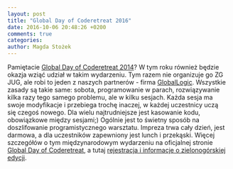 ```yaml
---
layout: post
title: "Global Day of Coderetreat 2016"
date: 2016-10-06 20:48:26 +0200
comments: true
categories: 
author: Magda Stożek
---
```

Pamiętacie <a href="/blog/2014/11/16/podsumowanie-global-day-of-code-retreat-2014/" target="_blank">Global Day of Coderetreat 2014</a>? W tym roku również będzie okazja wziąć udział w takim wydarzeniu. Tym razem nie organizuje go ZG JUG, ale robi to jeden z naszych partnerów - firma <a href="https://www.globallogic.com/pl/" target="_blank">GlobalLogic</a>. Wszystkie zasady są takie same: sobota, programowanie w parach, rozwiązywanie kilka razy tego samego problemu, ale w kilku sesjach. Każda sesja ma swoje modyfikacje i przebiega trochę inaczej, w każdej uczestnicy uczą się czegoś nowego. Dla wielu najtrudniejsze jest kasowanie kodu, obowiązkowe między sesjami;) Ogólnie jest to świetny sposób na doszlifowanie programistycznego warsztatu. Impreza trwa cały dzień, jest darmowa, a dla uczestników zapewniony jest lunch i przekąski. Więcej szczegółów o tym międzynarodowym wydarzeniu na oficjalnej stronie <a href="http://globalday.coderetreat.org/" target="_blank">Global Day of Coderetreat</a>, a tutaj <a href="http://www.uczestnicy.pl/event/global-day-of-coderetreat-2016" target="_blank">rejestracja i informacje o zielonogórskiej edycji</a>.
